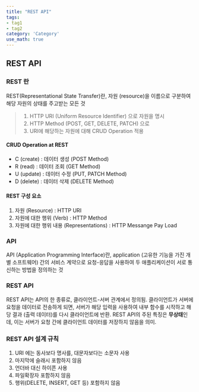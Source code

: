 ```yaml
---
title: "REST API"
tags:
- tag1
- tag2
category: 'Category'
use_math: true
---
```


## REST API

### REST 란
REST(Representational State Transfer)란, 자원 (resource)을 이름으로 구분하여 해당 자원의 상태를 주고받는 모든 것

> 1. HTTP URI (Uniform Resource Identifier) 으로 자원을 명시
> 2. HTTP Method (POST, GET, DELETE, PATCH) 으로 
> 3. URI에 해당하는 자원에 대해 CRUD Operation 적용

#### CRUD Operation at REST
 - C (create) : 데이터 생성 (POST Method)
 - R (read) : 데이터 조회 (GET Method)
 - U (update) : 데이터 수정 (PUT, PATCH Method)
 - D (delete) : 데이터 삭제 (DELETE Method)

#### REST 구성 요소
1. 자원 (Resource) : HTTP URI
2. 자원에 대한 행위 (Verb) : HTTP Method
3. 자원에 대한 행위 내용 (Representations) : HTTP Messange Pay Load

### API
API (Application Programming Interface)란, application (고유한 기능을 가진 개별 소프트웨어) 간의 서비스 계약으로 요청-응답을 사용하여 두 애플리케이션이 서로 통신하는 방법을 정의하는 것

### REST API
REST API는 API의 한 종류로, 클라이언트-서버 관계에서 정의됨. 클라이언트가 서버에 요청을 데이터로 전송하게 되면, 서버가 해당 입력을 사용하여 내부 함수를 시작하고 해당 결과 (출력 데이터)를 다시 클라이언트에 반환. REST API의 주된 특징은 **무상태**인데, 이는 서버가 요청 간에 클라이언트 데이터를 저장하지 않음을 의미.

### REST API 설계 규칙
1. URI 에는 동사보다 명사를, 대문자보다는 소문자 사용
2. 마지막에 슬래시 포함하지 않음
3. 언더바 대신 하이픈 사용
4. 파일확장자 포함하지 않음
5. 행위(DELETE, INSERT, GET 등) 포함하지 않음

